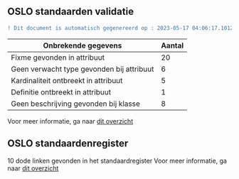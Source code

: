 ## OSLO standaarden validatie
```diff
! Dit document is automatisch gegenereerd op : 2023-05-17 04:06:17.101261
```

| Onbrekende gegevens               | Aantal  |
| ----------------------------              | --------------------------  |
| Fixme gevonden in attribuut               | 20  |
| Geen verwacht type gevonden bij attribuut | 6  |
| Kardinaliteit ontbreekt in attribuut      | 5  |
| Definitie ontbreekt in attribuut          | 1  |
| Geen beschrijving gevonden bij klasse     | 8  |

Voor meer informatie, ga naar [dit overzicht](output/controle_applicatieprofiel.md)

## OSLO standaardenregister

10 dode linken gevonden in het standaardregister
Voor meer informatie, ga naar [dit overzicht](output/dead_links.md)